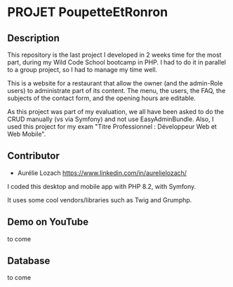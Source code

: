 # PROJET PoupetteEtRonron

## Description

This repository is the last project I developed in 2 weeks time for the most part, during my Wild Code School bootcamp in PHP. I had to do it in parallel to a group project, so I had to manage my time well.

This is a website for a restaurant that allow the owner (and the admin-Role users) to administrate part of its content.
The menu, the users, the FAQ, the subjects of the contact form, and the opening hours are editable.

As this project was part of my evaluation, we all have been asked to do the CRUD manually (vs via Symfony) and not use EasyAdminBundle.
Also, I used this project for my exam "Titre Professionnel : Développeur Web et Web Mobile". 

## Contributor

- Aurélie Lozach          https://www.linkedin.com/in/aurelielozach/

I coded this desktop and mobile app with PHP 8.2, with Symfony.

It uses some cool vendors/libraries such as Twig and Grumphp.

## Demo on YouTube

to come

## Database

to come